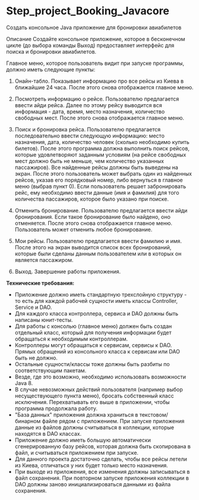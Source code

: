 # Step_project_Booking_Javacore
Создать консольное Java приложение для бронировки авиабилетов

Описание
Создайте консольное приложение, которое в бесконечном цикле (до выбора команды Выход) 
предоставляет интерфейс для поиска и бронировки авиабилетов.

Главное меню, которое пользователь видит при запуске программы, должно иметь следующие пункты:

1. Онайн-табло. Показывает информацию про все рейсы из Киева в ближайшие 24 часа. После этого снова отображается главное меню.

2. Посмотреть информацию о рейсе. 
Пользователю предлагается ввести айди рейса. 
Далее по этому рейсу выводится вся информация - дата, время, место назначения, количество свободных мест. 
После этого снова отображается главное меню.

3. Поиск и бронировка рейса. 
Пользователю предлагается последовательно ввести следующую информацию: место назначения, дата, 
количество человек (сколько необходимо купить билетов). 
После этого программа должна выполнить поиск рейсов, которые удовлетворяют заданным условиям 
(на рейсе свободных мест должно быть не меньше, чем количество указанных пассажиров). 
Все найденные рейсы должны быть выведены на экран. После этого пользователь может выбрать один из найденных рейсов, 
указав его порядковый номер, либо вернуться в главное меню (выбрав пункт 0). 
Если пользователь решает забронировать рейс, ему необходимо ввести данные (имя и фамилия) для того количества пассажиров, 
которое было указано при поиске.

4. Отменить бронирование. 
Пользователю предлагается ввести айди бронирования. 
Если такое бронирование было найдено, оно отменяется. 
После этого снова отображается главное меню. Пользователь может отменить любое бронирование.

5. Мои рейсы. 
Пользователю предлагается ввести фамилию и имя. 
После этого на экран выводится список всех бронирований, которые были сделаны данным пользователем или в которых он является пассажиром.

6. Выход. Завершение работы приложения.

**Технические требования:**

- Приложение должно иметь стандартную трехслойную структуру - то есть для каждой рабочей сущности иметь классы Controller, Service и DAO.
- Для каждого класса контроллера, сервиса и DAO должны быть написаны юнит-тесты.
- Для работы с консолью (главное меню) должен быть создан отдельный класс, 
который для получения информации будет обращаться к необходимым контроллерам. 
- Контроллеры могут обращаться к сервисам, сервисы к DAO. Прямых обращений из консольного класса к сервисам или DAO быть не должно.
- Остальные сущности/классы тоже должны быть разбиты по соответствующим пакетам.
- Везде, где это возможно, необходимо использовать возможности Java 8.
- В случае невозможных действий пользователя (например выбор несуществующего пункта меню), 
бросать собственный класс исключения. Перехватывать его выше в приложении, чтобы программа продолжала работу.
- "База данных" приложения должна храниться в текстовом/бинарном файле рядом с приложением. 
При запуске приложения данные из файлов должны считываться в коллекции, которые находятся в DAO классах.
- Приложение должно иметь большую автоматически сгенерированную базу рейсов, которая должна быть скопирована в файл, 
и считываться приложением при запуске.
- Для данного проекта достаточно сделать, чтобы все рейсы летели из Киева, отличаться у них будет только место назначения.
- При выходе из приложения, все изменения должны записываться в файл сохранения. 
При повторном запуске приложения коллекции в DAO должны заново инициализироваться данными из файла сохранения.